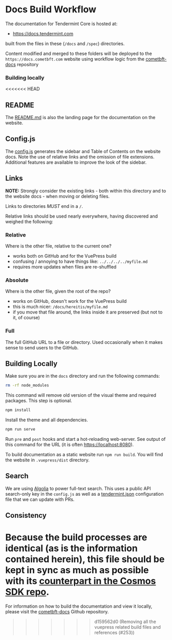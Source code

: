 # Docs Build Workflow

The documentation for Tendermint Core is hosted at:

- <https://docs.tendermint.com>

built from the files in these (`/docs` and `/spec`) directories.

Content modified and merged to these folders will be deployed to the `https://docs.cometbft.com` website using workflow logic from the [cometbft-docs](https://github.com/cometbft/cometbft-docs) repository

### Building locally

<<<<<<< HEAD
## README

The [README.md](./README.md) is also the landing page for the documentation on
the website.

## Config.js

The [config.js](./.vuepress/config.js) generates the sidebar and Table of
Contents on the website docs. Note the use of relative links and the omission of
file extensions. Additional features are available to improve the look of the
sidebar.

## Links

**NOTE:** Strongly consider the existing links - both within this directory and
to the website docs - when moving or deleting files.

Links to directories _MUST_ end in a `/`.

Relative links should be used nearly everywhere, having discovered and weighed
the following:

### Relative

Where is the other file, relative to the current one?

- works both on GitHub and for the VuePress build
- confusing / annoying to have things like: `../../../../myfile.md`
- requires more updates when files are re-shuffled

### Absolute

Where is the other file, given the root of the repo?

- works on GitHub, doesn't work for the VuePress build
- this is much nicer: `/docs/hereitis/myfile.md`
- if you move that file around, the links inside it are preserved (but not to it, of course)

### Full

The full GitHub URL to a file or directory. Used occasionally when it makes sense
to send users to the GitHub.

## Building Locally

Make sure you are in the `docs` directory and run the following commands:

```bash
rm -rf node_modules
```

This command will remove old version of the visual theme and required packages.
This step is optional.

```bash
npm install
```

Install the theme and all dependencies.

```bash
npm run serve
```

<!-- markdown-link-check-disable -->

Run `pre` and `post` hooks and start a hot-reloading web-server. See output of
this command for the URL (it is often <https://localhost:8080>).

<!-- markdown-link-check-enable -->

To build documentation as a static website run `npm run build`. You will find
the website in `.vuepress/dist` directory.

## Search

We are using [Algolia](https://www.algolia.com) to power full-text search. This
uses a public API search-only key in the `config.js` as well as a
[tendermint.json](https://github.com/algolia/docsearch-configs/blob/master/configs/tendermint.json)
configuration file that we can update with PRs.

## Consistency

Because the build processes are identical (as is the information contained
herein), this file should be kept in sync as much as possible with its
[counterpart in the Cosmos SDK
repo](https://github.com/cosmos/cosmos-sdk/blob/main/docs/README.md).
=======
For information on how to build the documentation and view it locally, please visit the [cometbft-docs](https://github.com/cometbft/cometbft-docs) Github repository.
>>>>>>> d159562d0 (Removing all the vuepress related build files and references  (#253))
